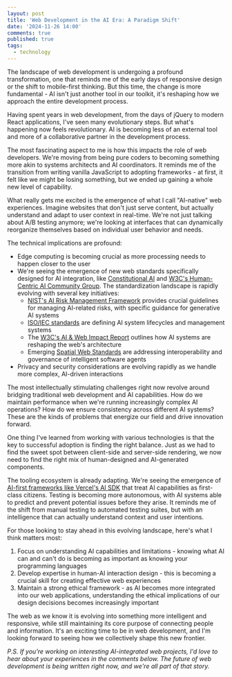 ```yaml
---
layout: post
title: 'Web Development in the AI Era: A Paradigm Shift'
date: '2024-11-26 14:00'
comments: true
published: true
tags:
  - technology
---
```


The landscape of web development is undergoing a profound transformation, one that reminds me of the early days of responsive design or the shift to mobile-first thinking. But this time, the change is more fundamental - AI isn't just another tool in our toolkit, it's reshaping how we approach the entire development process.

Having spent years in web development, from the days of jQuery to modern React applications, I've seen many evolutionary steps. But what's happening now feels revolutionary. AI is becoming less of an external tool and more of a collaborative partner in the development process.

The most fascinating aspect to me is how this impacts the role of web developers. We're moving from being pure coders to becoming something more akin to systems architects and AI coordinators. It reminds me of the transition from writing vanilla JavaScript to adopting frameworks - at first, it felt like we might be losing something, but we ended up gaining a whole new level of capability.

What really gets me excited is the emergence of what I call "AI-native" web experiences. Imagine websites that don't just serve content, but actually understand and adapt to user context in real-time. We're not just talking about A/B testing anymore; we're looking at interfaces that can dynamically reorganize themselves based on individual user behavior and needs.

The technical implications are profound:

- Edge computing is becoming crucial as more processing needs to happen closer to the user
- We're seeing the emergence of new web standards specifically designed for AI integration, like [Constitutional AI](https://www.constitutional.ai/) and [W3C's Human-Centric AI Community Group](https://www.w3.org/community/humancentricai/). The standardization landscape is rapidly evolving with several key initiatives:
  - [NIST's AI Risk Management Framework](https://www.nist.gov/itl/ai-risk-management-framework) provides crucial guidelines for managing AI-related risks, with specific guidance for generative AI systems
  - [ISO/IEC standards](https://www.niso.org/niso-io/2024/01/new-and-emerging-specs-standards-january-2024) are defining AI system lifecycles and management systems
  - The [W3C's AI & Web Impact Report](https://www.w3.org/reports/ai-web-impact/) outlines how AI systems are reshaping the web's architecture
  - Emerging [Spatial Web Standards](https://www.verses.ai/blogs/spatial-web-standards-approval) are addressing interoperability and governance of intelligent software agents
- Privacy and security considerations are evolving rapidly as we handle more complex, AI-driven interactions

The most intellectually stimulating challenges right now revolve around bridging traditional web development and AI capabilities. How do we maintain performance when we're running increasingly complex AI operations? How do we ensure consistency across different AI systems? These are the kinds of problems that energize our field and drive innovation forward.

One thing I've learned from working with various technologies is that the key to successful adoption is finding the right balance. Just as we had to find the sweet spot between client-side and server-side rendering, we now need to find the right mix of human-designed and AI-generated components.

The tooling ecosystem is already adapting. We're seeing the emergence of [AI-first frameworks like Vercel's AI SDK](https://vercel.com/blog/ai-sdk-3-generative-ui) that treat AI capabilities as first-class citizens. Testing is becoming more autonomous, with AI systems able to predict and prevent potential issues before they arise. It reminds me of the shift from manual testing to automated testing suites, but with an intelligence that can actually understand context and user intentions.

For those looking to stay ahead in this evolving landscape, here's what I think matters most:

1. Focus on understanding AI capabilities and limitations - knowing what AI can and can't do is becoming as important as knowing your programming languages
2. Develop expertise in human-AI interaction design - this is becoming a crucial skill for creating effective web experiences
3. Maintain a strong ethical framework - as AI becomes more integrated into our web applications, understanding the ethical implications of our design decisions becomes increasingly important

The web as we know it is evolving into something more intelligent and responsive, while still maintaining its core purpose of connecting people and information. It's an exciting time to be in web development, and I'm looking forward to seeing how we collectively shape this new frontier.

*P.S. If you're working on interesting AI-integrated web projects, I'd love to hear about your experiences in the comments below. The future of web development is being written right now, and we're all part of that story.*

